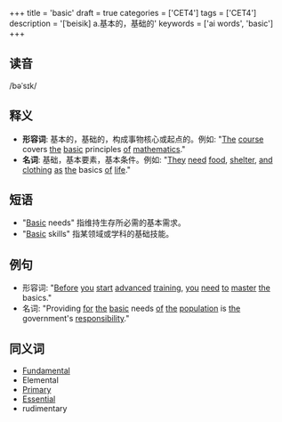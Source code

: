 +++
title = 'basic'
draft = true
categories = ['CET4']
tags = ['CET4']
description = '[ˈbeisik] a.基本的，基础的'
keywords = ['ai words', 'basic']
+++

## 读音
/bəˈsɪk/

## 释义
- **形容词**: 基本的，基础的，构成事物核心或起点的。例如: "[The](/zh/post/the/) [course](/zh/post/course/) covers [the](/zh/post/the/) [basic](/zh/post/basic/) principles [of](/zh/post/of/) [mathematics](/zh/post/mathematics/)."
- **名词**: 基础，基本要素，基本条件。例如: "[They](/zh/post/they/) [need](/zh/post/need/) [food](/zh/post/food/), [shelter](/zh/post/shelter/), [and](/zh/post/and/) [clothing](/zh/post/clothing/) [as](/zh/post/as/) [the](/zh/post/the/) basics [of](/zh/post/of/) [life](/zh/post/life/)."

## 短语
- "[Basic](/zh/post/basic/) needs" 指维持生存所必需的基本需求。
- "[Basic](/zh/post/basic/) skills" 指某领域或学科的基础技能。

## 例句
- 形容词: "[Before](/zh/post/before/) [you](/zh/post/you/) [start](/zh/post/start/) [advanced](/zh/post/advanced/) [training](/zh/post/training/), [you](/zh/post/you/) [need](/zh/post/need/) [to](/zh/post/to/) [master](/zh/post/master/) [the](/zh/post/the/) basics."
- 名词: "Providing [for](/zh/post/for/) [the](/zh/post/the/) [basic](/zh/post/basic/) needs [of](/zh/post/of/) [the](/zh/post/the/) [population](/zh/post/population/) is [the](/zh/post/the/) government's [responsibility](/zh/post/responsibility/)."

## 同义词
- [Fundamental](/zh/post/fundamental/)
- Elemental
- [Primary](/zh/post/primary/)
- [Essential](/zh/post/essential/)
- rudimentary
